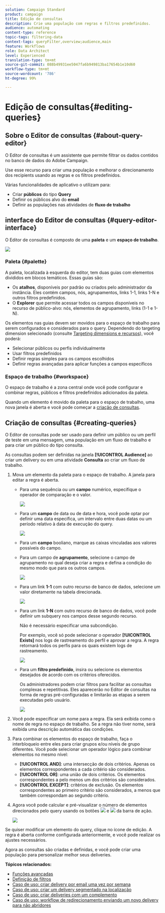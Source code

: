 ```yaml
---
solution: Campaign Standard
product: campaign
title: Edição de consultas
description: Crie uma população com regras e filtros predefinidos.
audience: automating
content-type: reference
topic-tags: filtering-data
context-tags: queryFilter,overview;audience,main
feature: Workflows
role: Data Architect
level: Experienced
translation-type: tm+mt
source-git-commit: 088b49931ee5047fa6b949813ba17654b1e10d60
workflow-type: tm+mt
source-wordcount: '786'
ht-degree: 99%

---
```



# Edição de consultas{#editing-queries}

## Sobre o Editor de consultas {#about-query-editor}

O Editor de consultas é um assistente que permite filtrar os dados contidos no banco de dados do Adobe Campaign.

Use esse recurso para criar uma população e melhorar o direcionamento dos recipients usando as regras e os filtros predefinidos.

Várias funcionalidades de aplicativo o utilizam para:

* Criar **públicos** do tipo **Query**
* Definir os públicos alvo do **email**
* Definir as populações nas atividades de **fluxo de trabalho**

## interface do Editor de consultas {#query-editor-interface}

O Editor de consultas é composto de uma **paleta** e um **espaço de trabalho**.

![](assets/query_editor_overview.png)

### Paleta {#palette}

A paleta, localizada à esquerda do editor, tem duas guias com elementos divididos em blocos temáticos. Essas guias são:

* Os **atalhos**, disponíveis por padrão ou criados pelo administrador da instância. Eles contém campos, nós, agrupamentos, links 1-1, links 1-N e outros filtros predefinidos.
* O **Explorer** que permite acessar todos os campos disponíveis no recurso de público-alvo: nós, elementos de agrupamento, links (1-1 e 1-N).

Os elementos nas guias devem ser movidos para o espaço de trabalho para serem configurados e considerados para o query. Dependendo do targeting dimension selecionado (consulte [Targeting dimensions e recursos](../../automating/using/query.md#targeting-dimensions-and-resources)), você poderá:

* Selecionar públicos ou perfis individualmente
* Usar filtros predefinidos
* Definir regras simples para os campos escolhidos
* Definir regras avançadas para aplicar funções a campos específicos

### Espaço de trabalho {#workspace}

O espaço de trabalho é a zona central onde você pode configurar e combinar regras, públicos e filtros predefinidos adicionados da paleta.

Quando um elemento é movido da paleta para o espaço de trabalho, uma nova janela é aberta e você pode começar a [criação de consultas](#creating-queries).

## Criação de consultas {#creating-queries}

O Editor de consultas pode ser usado para definir um público ou um perfil de teste em uma mensagem, uma população em um fluxo de trabalho e para criar um público do tipo consulta.

As consultas podem ser definidas na janela **[!UICONTROL Audience]** ao criar um delivery ou em uma atividade **Consulta** ao criar um fluxo de trabalho.

1. Mova um elemento da paleta para o espaço de trabalho. A janela para editar a regra é aberta.

   * Para uma sequência ou um **campo** numérico, especifique o operador de comparação e o valor.

      ![](assets/query_editor_audience_definition2.png)

   * Para um **campo** de data ou de data e hora, você pode optar por definir uma data específica, um intervalo entre duas datas ou um período relativo à data de execução do query.

      ![](assets/query_editor_date_field.png)

   * Para um **campo** booliano, marque as caixas vinculadas aos valores possíveis do campo.
   * Para um campo de **agrupamento**, selecione o campo de agrupamento no qual deseja criar a regra e defina a condição do mesmo modo que para os outros campos.

      ![](assets/query_editor_audience_definition4.png)

   * Para um link **1-1** com outro recurso de banco de dados, selecione um valor diretamente na tabela direcionada.

      ![](assets/query_editor_audience_definition5.png)

   * Para um link **1-N** com outro recurso de banco de dados, você pode definir um subquery nos campos desse segundo recurso.

      Não é necessário especificar uma subcondição.

      Por exemplo, você só pode selecionar o operador **[!UICONTROL Exists]** nos logs de rastreamento do perfil e aprovar a regra. A regra retornará todos os perfis para os quais existem logs de rastreamento.

      ![](assets/query_editor_audience_definition6.png)

   * Para um **filtro predefinido**, insira ou selecione os elementos desejados de acordo com os critérios oferecidos.

      Os administradores podem criar filtros para facilitar as consultas complexas e repetitivas. Eles aparecerão no Editor de consultas na forma de regras pré-configuradas e limitarão as etapas a serem executadas pelo usuário.

      ![](assets/query-editor_filter_email-audience_filter.png)

1. Você pode especificar um nome para a regra. Ela será exibida como o nome de regra no espaço de trabalho. Se a regra não tiver nome, será exibida uma descrição automática das condições.
1. Para combinar os elementos do espaço de trabalho, faça o interbloqueio entre eles para criar grupos e/ou níveis de grupo diferentes. Você pode selecionar um operador lógico para combinar elementos no mesmo nível:

   * **[!UICONTROL AND]**: uma intersecção de dois critérios. Apenas os elementos correspondentes a cada critério são considerados.
   * **[!UICONTROL OR]**: uma união de dois critérios. Os elementos correspondentes a pelo menos um dos critérios são considerados.
   * **[!UICONTROL EXCEPT]**: critérios de exclusão. Os elementos correspondentes ao primeiro critério são considerados, a menos que também correspondam ao segundo critério.

1. Agora você pode calcular e pré-visualizar o número de elementos direcionados pelo query usando os botões ![](assets/count.png) e ![](assets/preview.png) da barra de ação.

   ![](assets/query_editor_combining_rules.png)

Se quiser modificar um elemento do query, clique no ícone de edição. A regra é aberta conforme configurada anteriormente, e você pode realizar os ajustes necessários.

Agora as consultas são criadas e definidas, e você pode criar uma população para personalizar melhor seus deliveries.

**Tópicos relacionados:**

* [Funções avançadas](../../automating/using/advanced-expression-editing.md)
* [Definição de filtros](../../developing/using/configuring-filter-definition.md)
* [Caso de uso: criar delivery por email uma vez por semana](../../automating/using/workflow-weekly-offer.md)
* [Caso de uso: criar um delivery segmentado na localização](../../automating/using/workflow-segmentation-location.md)
* [Caso de uso: criar deliveries com um complemento](../../automating/using/workflow-created-query-with-complement.md)
* [Caso de uso: workflow de redirecionamento enviando um novo delivery para não abridores](../../automating/using/workflow-cross-channel-retargeting.md)
